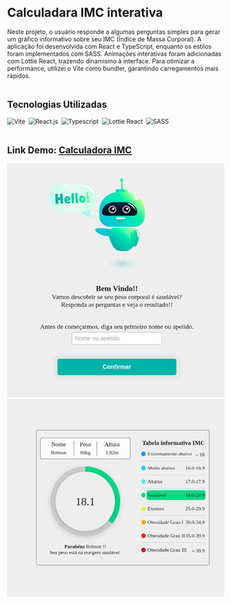 # Calculadara IMC interativa
Neste projeto, o usuário responde a algumas perguntas simples para gerar um gráfico informativo sobre seu IMC (Índice de Massa Corporal). A aplicação foi desenvolvida com React e TypeScript, enquanto os estilos foram implementados com SASS. Animações interativas foram adicionadas com Lottie React, trazendo dinamismo à interface. Para otimizar a performance, utilizei o Vite como bundler, garantindo carregamentos mais rápidos.
<br/>
<br/>

## Tecnologias Utilizadas

![Vite](https://img.shields.io/badge/Vite-B73BFE?style=for-the-badge&logo=vite&logoColor=FFD62E)&nbsp;
![React.js](https://img.shields.io/badge/React-20232A?style=for-the-badge&logo=react&logoColor=61DAFB)&nbsp;
![Typescript](https://img.shields.io/badge/TypeScript-007ACC?style=for-the-badge&logo=typescript&logoColor=white)&nbsp;
![Lottie React](https://img.shields.io/badge/Lottie_React-1CAAB8?style=for-the-badge&logo=react&logoColor=white)&nbsp;
![SASS](https://img.shields.io/badge/SASS-CC6699?style=for-the-badge&logo=sass&logoColor=white)&nbsp;
<br/>
<br/>

## Link Demo: [Calculadora IMC](https://calculadora-imc-three-gold.vercel.app/)

<div align="center">
  <a href="https://calculadora-imc-three-gold.vercel.app/" title="Clique e visite o projeto!" >
    <img src="./public/tela_inicial.png" alt="Calculadora IMC">
    <img src="./public/grafico_informativo.png" alt="Calculadora IMC">
  </a>
</div>

